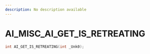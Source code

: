 ```yaml
---
description: No description available 
---
```


# AI_MISC\_AI_GET_IS_RETREATING

```cpp
int AI_GET_IS_RETREATING(int _Unk0);
```